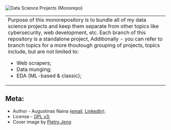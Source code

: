 <img src='http://drive.google.com/uc?export=view&id=1Y4MoXstn6_6J-8sSYX_SIxXJx02t4i6Z' alt='Data Science Projects (Monorepo)'/>

<table>
  <tr>
    <td>
      Purpose of this monorepository is to bundle all of my data science projects
      and keep them separate from other topics like cybersecurity, web development,
      etc. Each branch of this repository is a standalone project, Additionally - you can refer to branch topics
      for a more thoutough grouping of projects, topics include, but are not limited to:
      <ul>
        <li>Web scrapers;</li>
        <li>Data munging;</li>
        <li>EDA (ML-based & classic);</li>
      </ul>
    </td>
  </tr>
</table>

## Meta:

- Author - Augustinas Naina ([email](mailto:augustinasnaina@gmail.com), [LinkedIn](https://www.linkedin.com/in/augustinasn/));
- License - [GPL v3](https://github.com/augustinasn/_data_science_projects/blob/master/LICENSE);
- Cover image by <a href='https://unsplash.com/@pietrozj'>Pietro Jeng</a>
